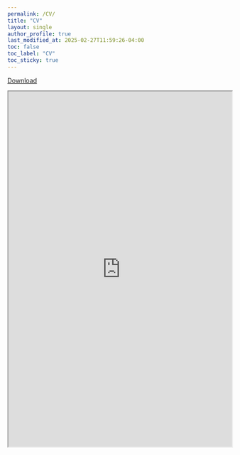 ```yaml
---
permalink: /CV/
title: "CV"
layout: single
author_profile: true
last_modified_at: 2025-02-27T11:59:26-04:00
toc: false
toc_label: "CV"
toc_sticky: true
---
```


[Download](http://yangyuwang.netlify.app/assets/CV_Yangyu.pdf)

<iframe src="https://drive.google.com/file/d/1z2PaSuXFjzuwBqiGBBbn7-3gaTrExcLY/preview" width="100%" height="800px" frameborder="1"></iframe>

